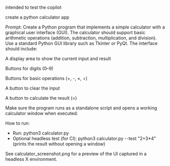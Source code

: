 intended to test the copilot

create a python calculator app

Prompt:
Create a Python program that implements a simple calculator with a graphical user interface (GUI). The calculator should support basic arithmetic operations (addition, subtraction, multiplication, and division). Use a standard Python GUI library such as Tkinter or PyQt. The interface should include:

A display area to show the current input and result

Buttons for digits (0–9)

Buttons for basic operations (+, -, ×, ÷)

A button to clear the input

A button to calculate the result (=)

Make sure the program runs as a standalone script and opens a working calculator window when executed.


How to run:
- Run: python3 calculator.py
- Optional headless test (for CI): python3 calculator.py --test "2+3*4" (prints the result without opening a window)

See calculator_screenshot.png for a preview of the UI captured in a headless X environment.
